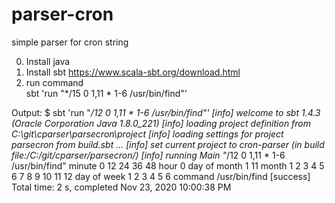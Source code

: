 # parser-cron
simple parser for cron string

0. Install java
1. Install sbt https://www.scala-sbt.org/download.html
2. run command  
sbt 'run "*/15 0 1,11 * 1-6 /usr/bin/find"'
 
 Output: 
 $ sbt 'run "*/12 0 1,11 * 1-6 /usr/bin/find"'
[info] welcome to sbt 1.4.3 (Oracle Corporation Java 1.8.0_221)
[info] loading project definition from C:\git\cparser\parsecron\project
[info] loading settings for project parsecron from build.sbt ...
[info] set current project to cron-parser (in build file:/C:/git/cparser/parsecron/)
[info] running Main "*/12 0 1,11 * 1-6 /usr/bin/find"
minute        0 12 24 36 48
hour          0
day of month  1 11
month         1 2 3 4 5 6 7 8 9 10 11 12
day of week   1 2 3 4 5 6
command       /usr/bin/find
[success] Total time: 2 s, completed Nov 23, 2020 10:00:38 PM
